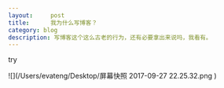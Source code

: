 ```yaml
---
layout:     post
title:      我为什么写博客？
category: blog
description: 写博客这个这么古老的行为，还有必要拿出来说吗，我看有。
---
```


try



![](/Users/evateng/Desktop/屏幕快照 2017-09-27 22.25.32.png
)


